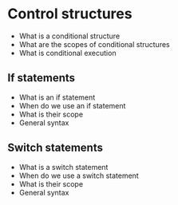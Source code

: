 # Control structures
- What is a conditional structure
- What are the scopes of conditional structures
- What is conditional execution
## If statements
- What is an if statement
- When do we use an if  statement
- What is their scope
- General syntax

## Switch statements
- What is a switch statement
- When do we use a switch statement
- What is their scope
- General syntax
